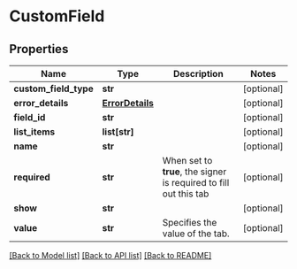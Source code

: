 # CustomField

## Properties
Name | Type | Description | Notes
------------ | ------------- | ------------- | -------------
**custom_field_type** | **str** |  | [optional] 
**error_details** | [**ErrorDetails**](ErrorDetails.md) |  | [optional] 
**field_id** | **str** |  | [optional] 
**list_items** | **list[str]** |  | [optional] 
**name** | **str** |  | [optional] 
**required** | **str** | When set to **true**, the signer is required to fill out this tab | [optional] 
**show** | **str** |  | [optional] 
**value** | **str** | Specifies the value of the tab.  | [optional] 

[[Back to Model list]](../README.md#documentation-for-models) [[Back to API list]](../README.md#documentation-for-api-endpoints) [[Back to README]](../README.md)


